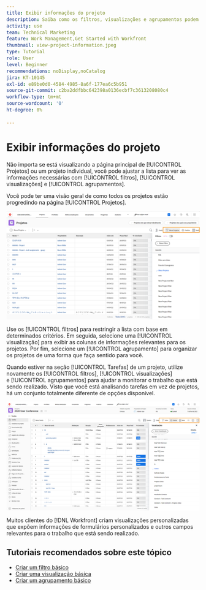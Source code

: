 ```yaml
---
title: Exibir informações do projeto
description: Saiba como os filtros, visualizações e agrupamentos podem facilitar a identificação de informações do projeto e ajudar a gerenciá-los.
activity: use
team: Technical Marketing
feature: Work Management,Get Started with Workfront
thumbnail: view-project-information.jpeg
type: Tutorial
role: User
level: Beginner
recommendations: noDisplay,noCatalog
jira: KT-10145
exl-id: e89be0d0-4584-4985-8a6f-177ea6c5b951
source-git-commit: c2ba2ddfbbc642398a0136ecbf7c3613208080c4
workflow-type: tm+mt
source-wordcount: '0'
ht-degree: 0%

---
```


# Exibir informações do projeto

Não importa se está visualizando a página principal de [!UICONTROL Projetos] ou um projeto individual, você pode ajustar a lista para ver as informações necessárias com [!UICONTROL filtros], [!UICONTROL visualizações] e [!UICONTROL agrupamentos].

Você pode ter uma visão geral de como todos os projetos estão progredindo na página [!UICONTROL Projetos].

![Página do projeto com a exibição de filtros](assets/planner-fund-project-page-fvg-copy.png)

Use os [!UICONTROL filtros] para restringir a lista com base em determinados critérios. Em seguida, selecione uma [!UICONTROL visualização] para exibir as colunas de informações relevantes para os projetos. Por fim, selecione um [!UICONTROL agrupamento] para organizar os projetos de uma forma que faça sentido para você.

Quando estiver na seção [!UICONTROL Tarefas] de um projeto, utilize novamente os [!UICONTROL filtros], [!UICONTROL visualizações] e [!UICONTROL agrupamentos] para ajudar a monitorar o trabalho que está sendo realizado. Visto que você está analisando tarefas em vez de projetos, há um conjunto totalmente diferente de opções disponível.

![Lista de tarefas do projeto mostrando as visualizações](assets/planner-fund-task-list-fvg.png)

Muitos clientes do [!DNL Workfront] criam visualizações personalizadas que expõem informações de formulários personalizados e outros campos relevantes para o trabalho que está sendo realizado.

## Tutoriais recomendados sobre este tópico

* [Criar um filtro básico](https://experienceleague.adobe.com/docs/workfront-learn/tutorials-workfront/reporting/basic-reporting/create-a-basic-filter.html?lang=pt-BR)
* [Criar uma visualização básica](https://experienceleague.adobe.com/docs/workfront-learn/tutorials-workfront/reporting/basic-reporting/create-a-basic-view.html?lang=pt-BR)
* [Criar um agrupamento básico](https://experienceleague.adobe.com/docs/workfront-learn/tutorials-workfront/reporting/basic-reporting/create-a-basic-grouping.html?lang=pt-BR)

